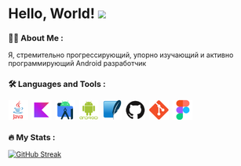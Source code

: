 <h1>
 Hello, World!
  <img src="https://media.giphy.com/media/LOnt6uqjD9OexmQJRB/giphy.gif" width="50px"/>
</h1>

### :man_technologist: About Me :

Я, стремительно прогрессирующий, упорно изучающий и активно программирующий Android разработчик

### :hammer_and_wrench: Languages and Tools :

<img src="https://github.com/devicons/devicon/blob/master/icons/java/java-original-wordmark.svg" title="Java" alt="Java" width="40" height="40"/>&nbsp;
<img src="https://github.com/devicons/devicon/blob/master/icons/kotlin/kotlin-original.svg" title="Kotlin" alt="Kotlin" width="40" height="40"/>&nbsp;
<img src="https://github.com/devicons/devicon/blob/master/icons/androidstudio/androidstudio-original.svg" title="AndroidStudio" alt="AndroidStudio" width="40" height="40"/>&nbsp;
<img src="https://github.com/devicons/devicon/blob/master/icons/android/android-plain-wordmark.svg" title="Android" alt="Android" width="40" height="40"/>&nbsp;
<img src="https://github.com/devicons/devicon/blob/master/icons/sqlite/sqlite-original.svg" title="SQLite" alt="SQLite" width="40" height="40"/>&nbsp;
<img src="https://github.com/devicons/devicon/blob/master/icons/github/github-original.svg" title="GitHub" alt="GitHub" width="40" height="40"/>&nbsp;
<img src="https://github.com/devicons/devicon/blob/master/icons/git/git-original.svg" title="Git" alt="Git" width="40" height="40"/>&nbsp;
<img src="https://github.com/devicons/devicon/blob/master/icons/figma/figma-original.svg" title="Figma" alt="Figma" width="40" height="40"/>&nbsp;


### :fire: My Stats :
[![GitHub Streak](http://github-readme-streak-stats.herokuapp.com?user=AndreyDemuhDev&theme=rose&background=FFFFFF)](https://git.io/streak-stats)
